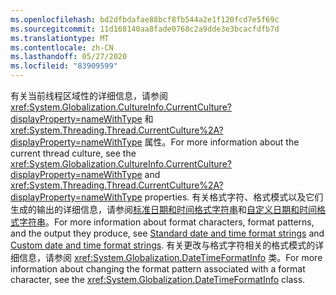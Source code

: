 ```yaml
---
ms.openlocfilehash: bd2dfbdafae88bcf8fb544a2e1f120fcd7e5f69c
ms.sourcegitcommit: 11d168140aa8fade0768c2a9dde3e3bcacfdfb7d
ms.translationtype: MT
ms.contentlocale: zh-CN
ms.lasthandoff: 05/27/2020
ms.locfileid: "83909599"
---
```


<span data-ttu-id="cea9b-101">有关当前线程区域性的详细信息，请参阅 <xref:System.Globalization.CultureInfo.CurrentCulture?displayProperty=nameWithType> 和 <xref:System.Threading.Thread.CurrentCulture%2A?displayProperty=nameWithType> 属性。</span><span class="sxs-lookup"><span data-stu-id="cea9b-101">For more information about the current thread culture, see the <xref:System.Globalization.CultureInfo.CurrentCulture?displayProperty=nameWithType> and <xref:System.Threading.Thread.CurrentCulture%2A?displayProperty=nameWithType> properties.</span></span> <span data-ttu-id="cea9b-102">有关格式字符、格式模式以及它们生成的输出的详细信息，请参阅[标准日期和时间格式字符串](/dotnet/standard/base-types/standard-date-and-time-format-strings)和[自定义日期和时间格式字符串](/dotnet/standard/base-types/custom-date-and-time-format-strings)。</span><span class="sxs-lookup"><span data-stu-id="cea9b-102">For more information about format characters, format patterns, and the output they produce, see [Standard date and time format strings](/dotnet/standard/base-types/standard-date-and-time-format-strings) and [Custom date and time format strings](/dotnet/standard/base-types/custom-date-and-time-format-strings).</span></span> <span data-ttu-id="cea9b-103">有关更改与格式字符相关的格式模式的详细信息，请参阅 <xref:System.Globalization.DateTimeFormatInfo> 类。</span><span class="sxs-lookup"><span data-stu-id="cea9b-103">For more information about changing the format pattern associated with a format character, see the <xref:System.Globalization.DateTimeFormatInfo> class.</span></span>  
